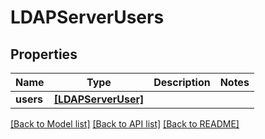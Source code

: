 # LDAPServerUsers


## Properties
Name | Type | Description | Notes
------------ | ------------- | ------------- | -------------
**users** | [**[LDAPServerUser]**](LDAPServerUser.md) |  | 

[[Back to Model list]](../#documentation-for-models) [[Back to API list]](../#documentation-for-api-endpoints) [[Back to README]](../)


